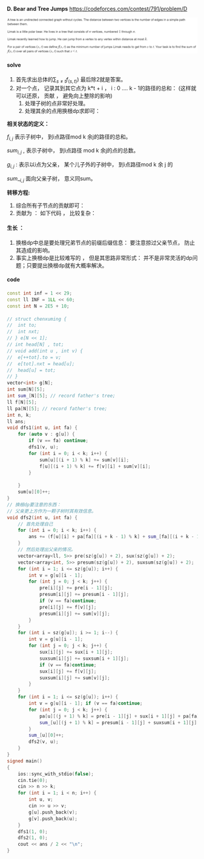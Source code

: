 **D. Bear and Tree Jumps**
https://codeforces.com/contest/791/problem/D

![image-20230510153513457](image-20230510153513457.png)



#### solve

1. 首先求出总体的$\sum _{s \ne t} f_(s , t))$ 最后除2就是答案。
2. 对一个点， 记录其到其它点为 k*t + i  ， i : 0 .... k - 1的路径的总和： (这样就可以还原， 贡献 ， 避免向上整除的影响)
   1. 处理子树的点非常好处理。
   2. 处理其余的点用换根dp求即可：

**相关状态的定义：**

$f_{i , j}$ 表示子树中， 到i点路径mod  k  余j的路径的总和。

$sum_{i , j}$ , 表示子树中， 到i点路径 mod k  余j的点的总数。

$g_{i ,j }$ : 表示以i点为父亲， 某个儿子外的子树中， 到i点路径mod k 余 j 的 

$sum\__{i , j}$ 面向父亲子树， 意义同sum。

**转移方程:**

1. 综合所有子节点的贡献即可：
2. 贡献为 ： 如下代码  ， 比较复杂：

#### 生长 ： 

1. 换根dp中总是要处理兄弟节点的前缀后缀信息： 要注意掠过父亲节点， 防止其造成的影响。
2. 事实上换根dp是比较难写的 ， 但是其思路非常形式： 并不是非常灵活的dp问题；只要提出换根dp就有大概率解决。

#### code

```cpp
const int inf = 1 << 29;
const ll INF = 1LL << 60;
const int N = 2E5 + 10;

// struct chenxuming {
// 	int to;
// 	int nxt;
// } e[N << 1];
// int head[N] , tot;
// void add(int u , int v) {
// 	e[++tot].to = v;
// 	e[tot].nxt = head[u];
// 	head[u] = tot;
// }
vector<int> g[N];
int sum[N][5];
int sum_[N][5]; // record father's tree;
ll f[N][5];
ll pa[N][5]; // record father's tree;
int n, k;
ll ans;
void dfs1(int u, int fa) {
	for (auto v : g[u]) {
		if (v == fa) continue;
		dfs1(v, u);
		for (int i = 0; i < k; i++) {
			sum[u][(i + 1) % k] += sum[v][i];
			f[u][(i + 1) % k] += f[v][i] + sum[v][i];
		}

	}
	sum[u][0]++;
}
// 换根dp要注意的东西：
// 父亲更上方作为一颗子树时其有效信息。
void dfs2(int u, int fa) {
	// 首先处理自己
	for (int i = 0; i < k; i++) {
		ans += (f[u][i] + pa[fa][(i + k - 1) % k] + sum_[fa][(i + k - 1) % k] - sum[u][i] * i - sum_[fa][(i + k - 1) % k] * i + k - 1) / k + (sum_[fa][(i + k - 1) % k] + sum[u][i]) * (i != 0);
	}
	// 然后处理出父亲的情况。
	vector<array<ll, 5>> pre(sz(g[u]) + 2), sux(sz(g[u]) + 2);
	vector<array<int, 5>> presum(sz(g[u]) + 2), suxsum(sz(g[u]) + 2);
	for (int i = 1; i <= sz(g[u]); i++) {
		int v = g[u][i - 1];
		for (int j = 0; j < k; j++) {
			pre[i][j] += pre[i - 1][j];
			presum[i][j] += presum[i - 1][j];
			if (v == fa)continue;
			pre[i][j] += f[v][j];
			presum[i][j] += sum[v][j];
		}
	}
	for (int i = sz(g[u]); i >= 1; i--) {
		int v = g[u][i - 1];
		for (int j = 0; j < k; j++) {
			sux[i][j] += sux[i + 1][j];
			suxsum[i][j] += suxsum[i + 1][j];
			if (v == fa)continue;
			sux[i][j] += f[v][j];
			suxsum[i][j] += sum[v][j];
		}
	}
	for (int i = 1; i <= sz(g[u]); i++) {
		int v = g[u][i - 1]; if (v == fa)continue;
		for (int j = 0; j < k; j++) {
			pa[u][(j + 1) % k] = pre[i - 1][j] + sux[i + 1][j] + pa[fa][j] + presum[i - 1][j] + suxsum[i + 1][j] + sum_[fa][j];
			sum_[u][(j + 1) % k] = presum[i - 1][j] + suxsum[i + 1][j] + sum_[fa][j];
		}
		sum_[u][0]++;
		dfs2(v, u);
	}
}
signed main()
{
	ios::sync_with_stdio(false);
	cin.tie(0);
	cin >> n >> k;
	for (int i = 1; i < n; i++) {
		int u, v;
		cin >> u >> v;
		g[u].push_back(v);
		g[v].push_back(u);
	}
	dfs1(1, 0);
	dfs2(1, 0);
	cout << ans / 2 << "\n";
}
```